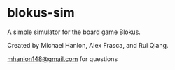 # blokus-sim
A simple simulator for the board game Blokus.

Created by Michael Hanlon, Alex Frasca, and Rui Qiang.

mhanlon148@gmail.com for questions
